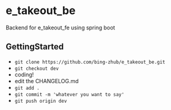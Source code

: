 # e_takeout_be
Backend for e_takeout_fe using spring boot

## GettingStarted
- `git clone https://github.com/bing-zhub/e_takeout_be.git`
- `git checkout dev`
- coding!
- edit the CHANGELOG.md
- `git add .`
- `git commit -m 'whatever you want to say'`
- `git push origin dev`
